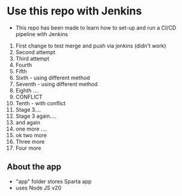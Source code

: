 # Use this repo with Jenkins
* This repo has been made to learn how to set-up and run a CI/CD pipeline with Jenkins
1. First change to test merge and push via jenkins (didn't work)
2. Second attempt
3. Third attempt
4. Fourth
5. Fifth
6. Sixth - using different method
7. Seventh - using different method
8. Eighth ....
9. CONFLICT
10. Tenth - with conflict
11. Stage 3....
12. Stage 3 again....
13. and again
14. one more ....
15. ok two more
16. Three more
17. Four more
## About the app
- "app" folder stores Sparta app
- uses Node JS v20
